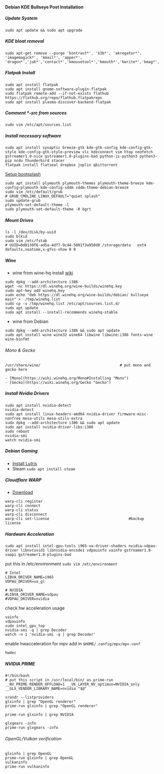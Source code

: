 #### Debian KDE Bullseye Post Installation

##### Update System
```
sudo apt update && sudo apt upgrade
```

##### KDE bloat removal
```
sudo apt-get remove --purge 'kontrast*', 'k3b*', 'akregator*', 'imagemagick*', 'kmail*', 'apper*', 'dragon*','juk*','contact*','kmousetool*','kmouth*','kwrite*','kmag*','konqueror*','sieveeditor*'
```
##### Flatpak Install
```
sudo apt install flatpak 
sudo apt install gnome-software-plugin-flatpak
sudo flatpak remote-add --if-not-exists flathub https://flathub.org/repo/flathub.flatpakrepo
sudo apt install plasma-discover-backend-flatpak
```

##### Comment *-src from sources
```
sudo vim /etc/apt/sources.list
```

##### Install necessary software
```
sudo apt install synaptic breeze-gtk kde-gtk-config kde-config-gtk-style kde-config-gtk-style-preview vlc kdeconnect vim htop neofetch gstreamer1.0-nice gstreamer1.0-plugins-bad python-is-python3 python3-pip ncdu thunderbird stacer
flatpak install flatseal dropbox joplin qbittorrent 
```
[Setup bootsplash](https://wiki.debian.org/plymouth#Preinstallation "Setup bootsplash")
```
sudo apt install plymouth plymouth-themes plymouth-theme-breeze kde-config-plymouth kde-config-sddm sddm-theme-debian-breeze
sudo vim /etc/default/grub
# GRUB_CMDLINE_LINUX_DEFAULT="quiet splash"
sudo update-grub
plymouth-set-default-theme -l
sudo plymouth-set-default-theme -R bgrt
```
##### Mount Drives
```
ls -l /dev/disk/by-uuid
sudo blkid
sudo vim /etc/fstab
# UUID=0d8130f6-ad5a-4df7-9c44-5001f3a950d8 /storage/data   ext4    defaults,noatime,x-gfvs-show 0 0
```

##### Wine 
- wine from wine-hq install [wiki](https://wiki.winehq.org/Debian "wiki")
```
sudo dpkg --add-architecture i386
wget -nc https://dl.winehq.org/wine-builds/winehq.key
sudo apt-key add winehq.key
sudo echo "deb https://dl.winehq.org/wine-builds/debian/ bullseye main" >  /tmp/winehq.list
sudo cp -v /tmp/winehq.list /etc/apt/sources.list.d/
sudo apt update
sudo apt install --install-recommends winehq-stable
```

- wine from Debian
```
sudo dpkg --add-architecture i386 && sudo apt update
sudo apt install wine wine32 wine64 libwine libwine:i386 fonts-wine wine-binfmt
```
###### Mono & Gecko
```
/usr/share/wine/									# put mono and gecko here
```
	- [Mono](https://wiki.winehq.org/Mono#Installing "Mono")
	- [Gecko](https://wiki.winehq.org/Gecko "Gecko")

##### Install Nvidia Drivers
```
sudo apt install nvidia-detect
nvidia-detect
sudo apt install linux-headers-amd64 nvidia-driver firmware-misc-nonfree mesa-utils mesa-utils-extra 
sudo dpkg --add-architecture i386 && sudo apt update
sudo apt install nvidia-driver-libs:i386
sudo reboot
nvidia-smi
watch nvidia-smi
```

##### Debian Gaming
- [Install Lutris](https://lutris.net/downloads/ "Lutris")
- Steam
	`sudo apt install steam`

##### Cloudflare WARP
- [Download](https://pkg.cloudflareclient.com/packages/cloudflare-warp "Download")
```
warp-cli register
warp-cli connect
warp-cli status
warp-cli disconnect
warp-cli set-license 									#backup license
```

##### Hardware Acceleration

```
sudo apt install intel-gpu-tools i965-va-driver-shaders nvidia-vdpau-driver libnvcuvid1 libnvidia-encode1 vdpauinfo vainfo gstreamer1.0-vaapi gstreamer1.0-plugins-bad 
```
put this in /etc/environment
`sudo vim /etc/environment`

```
# Intel
LIBVA_DRIVER_NAME=i965
VDPAU_DRIVER=va_gl

# NVIDIA
#LIBVA_DRIVER_NAME=vdpau
#VDPAU_DRIVER=nvidia
```

check hw acceleration usage
```
vainfo
vdpauinfo
sudo intel_gpu_top
nvidia-smi -q | grep Decoder
watch -n 1 'nvidia-smi -q | grep Decoder'

```
enable hwacceleration for mpv
add in `$HOME/.config/mpv/mpv.conf`
```
hwdec
```
##### NVIDIA PRIME
```
#!/bin/bash
# put this script in /usr/local/bin/ as prime-run
__NV_PRIME_RENDER_OFFLOAD=1 __VK_LAYER_NV_optimus=NVIDIA_only __GLX_VENDOR_LIBRARY_NAME=nvidia "$@" 
```

```
xrandr --listproviders 
glxinfo | grep "OpenGL renderer"
prime-run glxinfo | grep "OpenGL renderer" 

prime-run glxinfo | grep NVIDIA

glxgears -info
prime-run glxgears -info
```

###### OpenGL/Vulkan verification

```
glxinfo | grep OpenGL
prime-run glxinfo | grep OpenGL
vulkaninfo
prime-run vulkaninfo
```













